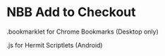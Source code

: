 # NBB Add to Checkout

.bookmarklet for Chrome Bookmarks (Desktop only)

.js for Hermit Scriptlets (Android)
